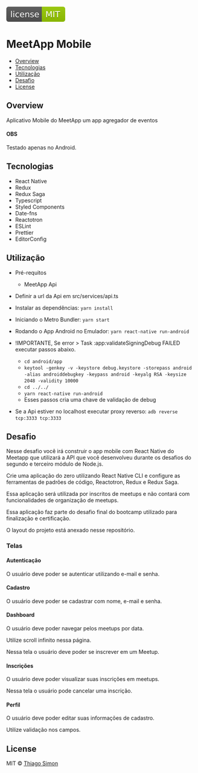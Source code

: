 ![Licence](badges/licence-badge.svg)

# MeetApp Mobile

- [Overview](#overview)
- [Tecnologias](#tecnologias)
- [Utilização](#utilização)
- [Desafio](#desafio)
- [License](#license)

## Overview

Aplicativo Mobile do MeetApp um app agregador de eventos

#### OBS

Testado apenas no Android.

## Tecnologias

- React Native
- Redux
- Redux Saga
- Typescript
- Styled Components
- Date-fns
- Reactotron
- ESLint
- Prettier
- EditorConfig

## Utilização

- Pré-requitos

  - MeetApp Api

- Definir a url da Api em src/services/api.ts

- Instalar as dependências: `yarn install`

- Iniciando o Metro Bundler: `yarn start`

- Rodando o App Android no Emulador: `yarn react-native run-android`

- !IMPORTANTE, Se error > Task :app:validateSigningDebug FAILED executar passos abaixo.

  - `cd android/app`
  - `keytool -genkey -v -keystore debug.keystore -storepass android -alias androiddebugkey -keypass android -keyalg RSA -keysize 2048 -validity 10000`
  - `cd ../../`
  - `yarn react-native run-android`
  - Esses passos cria uma chave de validação de debug

- Se a Api estiver no localhost executar proxy reverso: `adb reverse tcp:3333 tcp:3333`

## Desafio

Nesse desafio você irá construir o app mobile com React Native do Meetapp que utilizará a API que você desenvolveu durante os desafios do segundo e terceiro módulo de Node.js.

Crie uma aplicação do zero utilizando React Native CLI e configure as ferramentas de padrões de código, Reactotron, Redux e Redux Saga.

Essa aplicação será utilizada por inscritos de meetups e não contará com funcionalidades de organização de meetups.

Essa aplicação faz parte do desafio final do bootcamp utilizado para finalização e certificação.

O layout do projeto está anexado nesse repositório.

### Telas

#### Autenticação

O usuário deve poder se autenticar utilizando e-mail e senha.

#### Cadastro

O usuário deve poder se cadastrar com nome, e-mail e senha.

#### Dashboard

O usuário deve poder navegar pelos meetups por data.

Utilize scroll infinito nessa página.

Nessa tela o usuário deve poder se inscrever em um Meetup.

#### Inscrições

O usuário deve poder visualizar suas inscrições em meetups.

Nessa tela o usuário pode cancelar uma inscrição.

#### Perfil

O usuário deve poder editar suas informações de cadastro.

Utilize validação nos campos.

## License

MIT © [Thiago Simon](https://github.com/thiagosimon)
